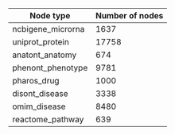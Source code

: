|  Node type          | Number of nodes            | 
|---------------------|------------| 
| ncbigene_microrna | 1637       | 
| uniprot_protein   | 17758      | 
| anatont_anatomy   | 674        | 
| phenont_phenotype | 9781       | 
| pharos_drug       | 1000       | 
| disont_disease    | 3338       | 
| omim_disease      | 8480       | 
| reactome_pathway  | 639        | 

